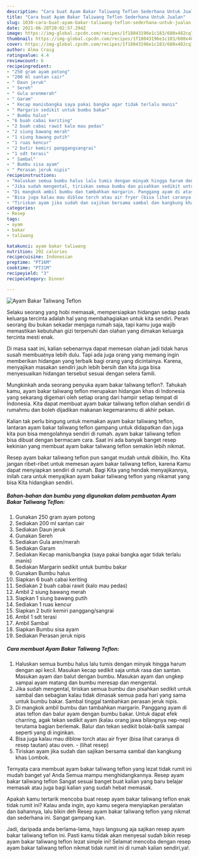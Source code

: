 ```yaml
---
description: "Cara buat Ayam Bakar Taliwang Teflon Sederhana Untuk Jualan"
title: "Cara buat Ayam Bakar Taliwang Teflon Sederhana Untuk Jualan"
slug: 1030-cara-buat-ayam-bakar-taliwang-teflon-sederhana-untuk-jualan
date: 2021-06-28T20:02:57.294Z
image: https://img-global.cpcdn.com/recipes/1f18043196e1c183/680x482cq70/ayam-bakar-taliwang-teflon-foto-resep-utama.jpg
thumbnail: https://img-global.cpcdn.com/recipes/1f18043196e1c183/680x482cq70/ayam-bakar-taliwang-teflon-foto-resep-utama.jpg
cover: https://img-global.cpcdn.com/recipes/1f18043196e1c183/680x482cq70/ayam-bakar-taliwang-teflon-foto-resep-utama.jpg
author: Alma Craig
ratingvalue: 4.4
reviewcount: 6
recipeingredient:
- "250 gram ayam potong"
- "200 ml santan cair"
- " Daun jeruk"
- " Sereh"
- " Gula arenmerah"
- " Garam"
- " Kecap manisbangka saya pakai bangka agar tidak terlalu manis"
- " Margarin sedikit untuk bumbu bakar"
- " Bumbu halus"
- "6 buah cabai keriting"
- "2 buah cabai rawit kalo mau pedas"
- "2 siung bawang merah"
- "1 siung bawang putih"
- "1 ruas kencur"
- "2 butir kemiri panggangsangrai"
- "1 sdt terasi"
- " Sambal"
- " Bumbu sisa ayam"
- " Perasan jeruk nipis"
recipeinstructions:
- "Haluskan semua bumbu halus lalu tumis dengan minyak hingga harum dengan api kecil. Masukan kecap sedikit saja untuk rasa dan santan. Masukan ayam dan balut dengan bumbu. Masukan ayam dan ungkep sampai ayam matang dan bumbu meresap dan mengental."
- "Jika sudah mengental, tiriskan semua bumbu dan pisahkan sedikit untuk sambal dan sebagian kalau tidak dimasak semua pada hari yang sama untuk bumbu bakar. Sambal tinggal tambahkan perasan jeruk nipis."
- "Di mangkok ambil bumbu dan tambahkan margarin. Panggang ayam di atas teflon dan balur ayam dengan bumbu bakar. Untuk dapat efek charring, agak tekan sedikit ayam (kalau orang jawa bilangnya nep-nep) terutama bagian berlemak. Balur dan tekan sedikit bolak-balik sampai seperti yang di inginkan."
- "Bisa juga kalau mau diblow torch atau air fryer (bisa lihat caranya di resep tautan) atau oven.           (lihat resep)"
- "Tiriskan ayam jika sudah dan sajikan bersama sambal dan kangkung khas Lombok."
categories:
- Resep
tags:
- ayam
- bakar
- taliwang

katakunci: ayam bakar taliwang 
nutrition: 292 calories
recipecuisine: Indonesian
preptime: "PT16M"
cooktime: "PT31M"
recipeyield: "3"
recipecategory: Dinner

---
```



![Ayam Bakar Taliwang Teflon](https://img-global.cpcdn.com/recipes/1f18043196e1c183/680x482cq70/ayam-bakar-taliwang-teflon-foto-resep-utama.jpg)

Selaku seorang yang hobi memasak, mempersiapkan hidangan sedap pada keluarga tercinta adalah hal yang membahagiakan untuk kita sendiri. Peran seorang ibu bukan sekadar menjaga rumah saja, tapi kamu juga wajib memastikan kebutuhan gizi terpenuhi dan olahan yang dimakan keluarga tercinta mesti enak.

Di masa  saat ini, kalian sebenarnya dapat memesan olahan jadi tidak harus susah membuatnya lebih dulu. Tapi ada juga orang yang memang ingin memberikan hidangan yang terbaik bagi orang yang dicintainya. Karena, menyajikan masakan sendiri jauh lebih bersih dan kita juga bisa menyesuaikan hidangan tersebut sesuai dengan selera famili. 



Mungkinkah anda seorang penyuka ayam bakar taliwang teflon?. Tahukah kamu, ayam bakar taliwang teflon merupakan hidangan khas di Indonesia yang sekarang digemari oleh setiap orang dari hampir setiap tempat di Indonesia. Kita dapat membuat ayam bakar taliwang teflon olahan sendiri di rumahmu dan boleh dijadikan makanan kegemaranmu di akhir pekan.

Kalian tak perlu bingung untuk memakan ayam bakar taliwang teflon, lantaran ayam bakar taliwang teflon gampang untuk didapatkan dan juga kita pun bisa mengolahnya sendiri di rumah. ayam bakar taliwang teflon bisa dibuat dengan bermacam cara. Saat ini ada banyak banget resep kekinian yang membuat ayam bakar taliwang teflon semakin lebih nikmat.

Resep ayam bakar taliwang teflon pun sangat mudah untuk dibikin, lho. Kita jangan ribet-ribet untuk memesan ayam bakar taliwang teflon, karena Kamu dapat menyiapkan sendiri di rumah. Bagi Kita yang hendak menyajikannya, inilah cara untuk menyajikan ayam bakar taliwang teflon yang nikamat yang bisa Kita hidangkan sendiri.

<!--inarticleads1-->

##### Bahan-bahan dan bumbu yang digunakan dalam pembuatan Ayam Bakar Taliwang Teflon:

1. Gunakan 250 gram ayam potong
1. Sediakan 200 ml santan cair
1. Sediakan  Daun jeruk
1. Gunakan  Sereh
1. Sediakan  Gula aren/merah
1. Sediakan  Garam
1. Sediakan  Kecap manis/bangka (saya pakai bangka agar tidak terlalu manis)
1. Sediakan  Margarin sedikit untuk bumbu bakar
1. Gunakan  Bumbu halus
1. Siapkan 6 buah cabai keriting
1. Sediakan 2 buah cabai rawit (kalo mau pedas)
1. Ambil 2 siung bawang merah
1. Siapkan 1 siung bawang putih
1. Sediakan 1 ruas kencur
1. Siapkan 2 butir kemiri panggang/sangrai
1. Ambil 1 sdt terasi
1. Ambil  Sambal
1. Siapkan  Bumbu sisa ayam
1. Sediakan  Perasan jeruk nipis




<!--inarticleads2-->

##### Cara membuat Ayam Bakar Taliwang Teflon:

1. Haluskan semua bumbu halus lalu tumis dengan minyak hingga harum dengan api kecil. Masukan kecap sedikit saja untuk rasa dan santan. Masukan ayam dan balut dengan bumbu. Masukan ayam dan ungkep sampai ayam matang dan bumbu meresap dan mengental.
1. Jika sudah mengental, tiriskan semua bumbu dan pisahkan sedikit untuk sambal dan sebagian kalau tidak dimasak semua pada hari yang sama untuk bumbu bakar. Sambal tinggal tambahkan perasan jeruk nipis.
1. Di mangkok ambil bumbu dan tambahkan margarin. Panggang ayam di atas teflon dan balur ayam dengan bumbu bakar. Untuk dapat efek charring, agak tekan sedikit ayam (kalau orang jawa bilangnya nep-nep) terutama bagian berlemak. Balur dan tekan sedikit bolak-balik sampai seperti yang di inginkan.
1. Bisa juga kalau mau diblow torch atau air fryer (bisa lihat caranya di resep tautan) atau oven. -           (lihat resep)
1. Tiriskan ayam jika sudah dan sajikan bersama sambal dan kangkung khas Lombok.




Ternyata cara membuat ayam bakar taliwang teflon yang lezat tidak rumit ini mudah banget ya! Anda Semua mampu menghidangkannya. Resep ayam bakar taliwang teflon Sangat sesuai banget buat kalian yang baru belajar memasak atau juga bagi kalian yang sudah hebat memasak.

Apakah kamu tertarik mencoba buat resep ayam bakar taliwang teflon enak tidak rumit ini? Kalau anda ingin, ayo kamu segera menyiapkan peralatan dan bahannya, lalu bikin deh Resep ayam bakar taliwang teflon yang nikmat dan sederhana ini. Sangat gampang kan. 

Jadi, daripada anda berlama-lama, hayo langsung aja sajikan resep ayam bakar taliwang teflon ini. Pasti kamu tiidak akan menyesal sudah bikin resep ayam bakar taliwang teflon lezat simple ini! Selamat mencoba dengan resep ayam bakar taliwang teflon nikmat tidak rumit ini di rumah kalian sendiri,ya!.

